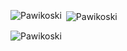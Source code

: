 <div align="left">
  <p><img align="left" src="https://github-readme-stats.vercel.app/api/top-langs?username=Pawikoski&show_icons=true&locale=en&layout=compact" alt="Pawikoski" /></p>
  <p>&nbsp;<img align="center" src="https://github-readme-stats.vercel.app/api?username=Pawikoski&show_icons=true&locale=en" alt="Pawikoski" /></p>
</div>
<p><img src="https://komarev.com/ghpvc/?username=Pawikoski&label=Profile%20views&color=0e75b6&style=flat" alt="Pawikoski" /></p>



